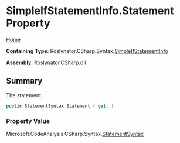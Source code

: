 # SimpleIfStatementInfo\.Statement Property

[Home](../../../../../README.md)

**Containing Type**: Roslynator\.CSharp\.Syntax\.[SimpleIfStatementInfo](../README.md)

**Assembly**: Roslynator\.CSharp\.dll

## Summary

The statement\.

```csharp
public StatementSyntax Statement { get; }
```

### Property Value

Microsoft\.CodeAnalysis\.CSharp\.Syntax\.[StatementSyntax](https://docs.microsoft.com/en-us/dotnet/api/microsoft.codeanalysis.csharp.syntax.statementsyntax)

